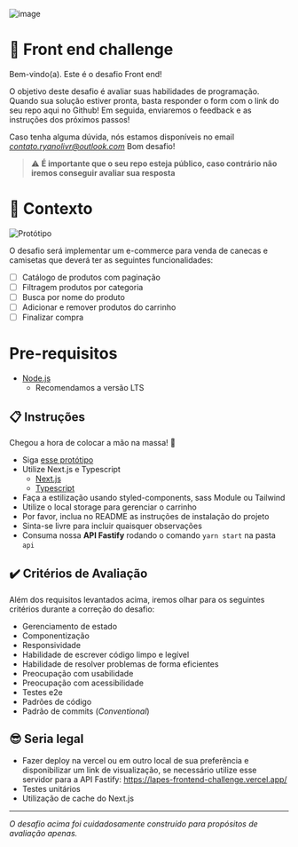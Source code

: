 ![image](https://user-images.githubusercontent.com/67487494/249557127-fadba69b-3f2f-440d-a695-77b756033884.png)


# 🚀 Front end challenge

Bem-vindo(a). Este é o desafio Front end!

O objetivo deste desafio é avaliar suas habilidades de programação.
Quando sua solução estiver pronta, basta responder o form com o link do seu repo aqui no Github!
Em seguida, enviaremos o feedback e as instruções dos próximos passos!

Caso tenha alguma dúvida, nós estamos disponíveis no email *contato.ryanolivr@outlook.com*
Bom desafio!

> ⚠️ **É importante que o seu repo esteja público, caso contrário não iremos conseguir avaliar sua resposta**

# 🧠 Contexto

![Protótipo](https://storage.googleapis.com/xesque-dev/challenge-images/prototipo.png?42)

O desafio será implementar um e-commerce para venda de canecas e camisetas que deverá ter as seguintes funcionalidades:
- [ ] Catálogo de produtos com paginação
- [ ] Filtragem produtos por categoria
- [ ] Busca por nome do produto
- [ ] Adicionar e remover produtos do carrinho
- [ ] Finalizar compra

# Pre-requisitos
- [Node.js](https://nodejs.org/en/download/)
  - Recomendamos a versão LTS

## 📋 Instruções

Chegou a hora de colocar a mão na massa! 🎉

- Siga [esse protótipo](https://www.figma.com/file/rET9F2CeUEJdiVN7JRu993/E-commerce---capputeeno?node-id=680%3A6449)
- Utilize Next.js e Typescript
  - [Next.js](https://nextjs.org/docs/getting-started)
  - [Typescript](https://www.typescriptlang.org/docs/handbook/typescript-in-5-minutes.html)
- Faça a estilização usando styled-components, sass Module ou Tailwind
- Utilize o local storage para gerenciar o carrinho
- Por favor, inclua no README as instruções de instalação do projeto
- Sinta-se livre para incluir quaisquer observações
- Consuma nossa **API Fastify** rodando o comando `yarn start` na pasta `api`

## ✔️ Critérios de Avaliação

Além dos requisitos levantados acima, iremos olhar para os seguintes critérios durante a correção do desafio:

- Gerenciamento de estado
- Componentização
- Responsividade
- Habilidade de escrever código limpo e legível
- Habilidade de resolver problemas de forma eficientes
- Preocupação com usabilidade
- Preocupação com acessibilidade
- Testes e2e
- Padrões de código
- Padrão de commits (_Conventional_)

## 😎 Seria legal
- Fazer deploy na vercel ou em outro local de sua preferência e disponibilizar um link de visualização, se necessário utilize esse servidor para a API Fastify:  https://lapes-frontend-challenge.vercel.app/
- Testes unitários
- Utilização de cache do Next.js

---

_O desafio acima foi cuidadosamente construído para propósitos de avaliação apenas._

